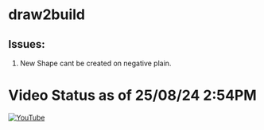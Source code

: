 # draw2build

## Issues:

1. New Shape cant be created on negative plain.

# Video Status as of 25/08/24 2:54PM
[![YouTube](http://i.ytimg.com/vi/shN9ZwAS4GQ/hqdefault.jpg)](https://www.youtube.com/watch?v=shN9ZwAS4GQ)
